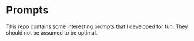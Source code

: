 # Prompts

This repo contains some interesting prompts that I developed for fun. They should not be assumed to be optimal.